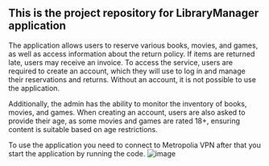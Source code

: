## This is the project repository for LibraryManager application

The application allows users to reserve various books, movies, and games, as well as access information about the return policy. If items are returned late, users may receive an invoice. To access the service, users are required to create an account, which they will use to log in and manage their reservations and returns. Without an account, it is not possible to use the application.

Additionally, the admin has the ability to monitor the inventory of books, movies, and games. When creating an account, users are also asked to provide their age, as some movies and games are rated 18+, ensuring content is suitable based on age restrictions.

To use the application you need to connect to Metropolia VPN after that you start the application by running the code.
 ![image](https://github.com/user-attachments/assets/d744b3f5-4c02-43e3-8fe0-15826b64fdde)






